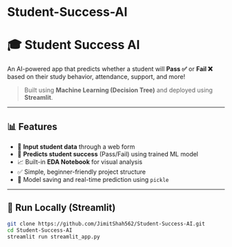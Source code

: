 # Student-Success-AI

# 🎓 Student Success AI

An AI-powered app that predicts whether a student will **Pass ✅** or **Fail ❌** based on their study behavior, attendance, support, and more!

> Built using **Machine Learning (Decision Tree)** and deployed using **Streamlit**.

---

## 📊 Features

- 📌 **Input student data** through a web form
- 🧠 **Predicts student success** (Pass/Fail) using trained ML model
- 📈 Built-in **EDA Notebook** for visual analysis
- ✅ Simple, beginner-friendly project structure
- 💾 Model saving and real-time prediction using `pickle`

---

## 🚀 Run Locally (Streamlit)

```bash
git clone https://github.com/JimitShah562/Student-Success-AI.git
cd Student-Success-AI
streamlit run streamlit_app.py
